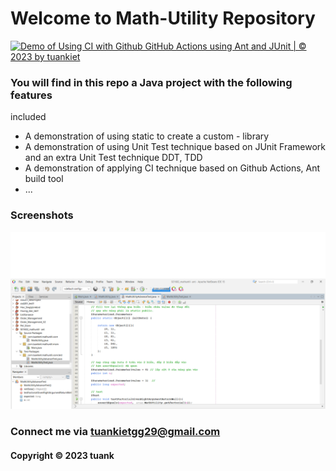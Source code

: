 # Welcome to Math-Utility Repository 
[![Demo of Using CI with Github GitHub Actions using Ant and JUnit | © 2023 by tuankiet](https://github.com/LETUANKIET29/SE1602_mathuntil/actions/workflows/mathutil-ant-ci.yml/badge.svg)](https://github.com/LETUANKIET29/SE1602_mathuntil/actions/workflows/mathutil-ant-ci.yml)

### You will find in this repo a Java project with the following features
included

* A demonstration of using static to create a custom - library
* A demonstration of using Unit Test technique based on JUnit Framework 
and an extra Unit Test technique DDT, TDD
* A demonstration of applying CI technique based on Github Actions, Ant
build tool
* ...

### Screenshots
![Source code with JUnit](https://github.com/LETUANKIET29/SE1602_mathuntil/blob/main/screenshots/Source_code_with_Junit.png)

### Connect me via tuankietgg29@gmail.com
#### Copyright &#169; 2023 tuank